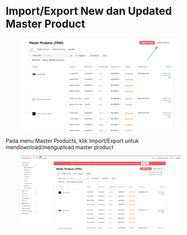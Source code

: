 # Import/Export New dan Updated Master Product

<figure><img src="../../.gitbook/assets/image (1).png" alt=""><figcaption></figcaption></figure>

Pada menu Master Products, klik Import/Export untuk mendownload/mengupload master product

<figure><img src="../../.gitbook/assets/image (1) (1).png" alt=""><figcaption></figcaption></figure>
